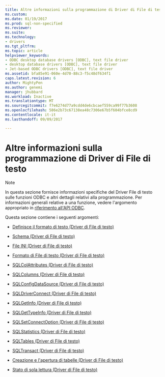 ```yaml
---
title: Altre informazioni sulla programmazione di Driver di File di testo | Documenti Microsoft
ms.custom: 
ms.date: 01/19/2017
ms.prod: sql-non-specified
ms.reviewer: 
ms.suite: 
ms.technology:
- drivers
ms.tgt_pltfrm: 
ms.topic: article
helpviewer_keywords:
- ODBC desktop database drivers [ODBC], text file driver
- desktop database drivers [ODBC], text file driver
- Jet-based ODBC drivers [ODBC], text file driver
ms.assetid: bfa85e91-060e-4d70-88c3-f5c48df634f1
caps.latest.revision: 6
author: MightyPen
ms.author: genemi
manager: jhubbard
ms.workload: Inactive
ms.translationtype: MT
ms.sourcegitcommit: f7e6274d77a9cdd4de6cbcaef559ca99f77b3608
ms.openlocfilehash: 586e2b73c67138ea48c7306e67b5f604bfce8cd9
ms.contentlocale: it-it
ms.lasthandoff: 09/09/2017

---
```

# <a name="other-text-file-driver-programming-details"></a>Altre informazioni sulla programmazione di Driver di File di testo
> [!NOTE]  
>  In questa sezione fornisce informazioni specifiche del Driver File di testo sulle funzioni ODBC e altri dettagli relativi alla programmazione. Per informazioni generali relative a una funzione, vedere l'argomento appropriato in [riferimento all'API ODBC](../../odbc/reference/syntax/odbc-api-reference.md).  
  
 Questa sezione contiene i seguenti argomenti:  
  
-   [Definisce il formato di testo (Driver di File di testo)](../../odbc/microsoft/defining-text-format-text-file-driver.md)  
  
-   [Schema (Driver di File di testo)](../../odbc/microsoft/schema-text-file-driver.md)  
  
-   [File INI (Driver di File di testo)](../../odbc/microsoft/schema-ini-file-text-file-driver.md)  
  
-   [Formato di File di testo (Driver di File di testo)](../../odbc/microsoft/text-file-format-text-file-driver.md)  
  
-   [SQLColAttributes (Driver di File di testo)](../../odbc/microsoft/sqlcolattributes-text-file-driver.md)  
  
-   [SQLColumns (Driver di File di testo)](../../odbc/microsoft/sqlcolumns-text-file-driver.md)  
  
-   [SQLConfigDataSource (Driver di File di testo)](../../odbc/microsoft/sqlconfigdatasource-text-file-driver.md)  
  
-   [SQLDriverConnect (Driver di File di testo)](../../odbc/microsoft/sqldriverconnect-text-file-driver.md)  
  
-   [SQLGetInfo (Driver di File di testo)](../../odbc/microsoft/sqlgetinfo-text-file-driver.md)  
  
-   [SQLGetTypeInfo (Driver di File di testo)](../../odbc/microsoft/sqlgettypeinfo-text-file-driver.md)  
  
-   [SQLSetConnectOption (Driver di File di testo)](../../odbc/microsoft/sqlsetconnectoption-text-file-driver.md)  
  
-   [SQLStatistics (Driver di File di testo)](../../odbc/microsoft/sqlstatistics-text-file-driver.md)  
  
-   [SQLTables (Driver di File di testo)](../../odbc/microsoft/sqltables-text-file-driver.md)  
  
-   [SQLTransact (Driver di File di testo)](../../odbc/microsoft/sqltransact-text-file-driver.md)  
  
-   [Creazione e l'apertura di tabelle (Driver di File di testo)](../../odbc/microsoft/creating-and-opening-tables-text-file-driver.md)  
  
-   [Stato di sola lettura (Driver di File di testo)](../../odbc/microsoft/read-only-status-text-file-driver.md)

